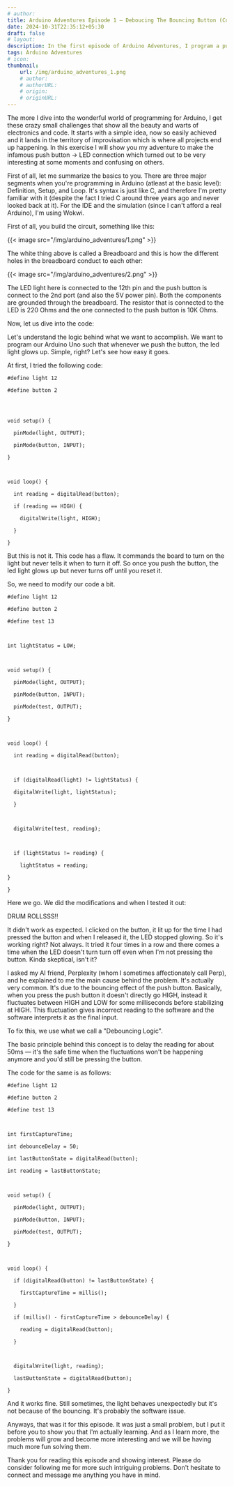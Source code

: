 ```yaml
---
# author: 
title: Arduino Adventures Episode 1 — Deboucing The Bouncing Button (Controlling LED via Push Button using Arduino)
date: 2024-10-31T22:35:12+05:30
draft: false
# layout: 
description: In the first episode of Arduino Adventures, I program a push button to light up an LED. Sounds like an easy challenge, right? Well, not quite! Because of the bouncing effect of the button, the LED started giving abnormal results. Join me in this journey of debugging and the introduction of debouncing logic, which led to a more reliable outcome.
tags: Arduino Adventures
# icon: 
thumbnail: 
    url: /img/arduino_adventures_1.png
    # author: 
    # authorURL: 
    # origin: 
    # originURL: 
---
```


The more I dive into the wonderful world of programming for Arduino, I get these crazy small challenges that show all the beauty and warts of electronics and code. It starts with a simple idea, now so easily achieved and it lands in the territory of improvisation which is where all projects end up happening. In this exercise I will show you my adventure to make the infamous push button -> LED connection which turned out to be very interesting at some moments and confusing on others.

First of all, let me summarize the basics to you. There are three major segments when you're programming in Arduino (atleast at the basic level): Definition, Setup, and Loop. It's syntax is just like C, and therefore I'm pretty familiar with it (despite the fact I tried C around three years ago and never looked back at it). For the IDE and the simulation (since I can't afford a real Arduino), I'm using Wokwi. 

First of all, you build the circuit, something like this: 


{{< image src="/img/arduino_adventures/1.png" >}}


The white thing above is called a Breadboard and this is how the different holes in the breadboard conduct to each other: 


{{< image src="/img/arduino_adventures/2.png" >}}


The LED light here is connected to the 12th pin and the push button is connect to the 2nd port (and also the 5V power pin). Both the components are grounded through the breadboard. The resistor that is connected to the LED is 220 Ohms and the one connected to the push button is 10K Ohms.

Now, let us dive into the code:

Let's understand the logic behind what we want to accomplish. We want to program our Arduino Uno such that whenever we push the button, the led light glows up. Simple, right? Let's see how easy it goes.

At first, I tried the following code:

```
#define light 12

#define button 2

  
  

void setup() {

  pinMode(light, OUTPUT);

  pinMode(button, INPUT);

}

  

void loop() {

  int reading = digitalRead(button);

  if (reading == HIGH) {

    digitalWrite(light, HIGH);

  }

}
```

But this is not it. This code has a flaw. It commands the board to turn on the light but never tells it when to turn it off. So once you push the button, the led light glows up but never turns off until you reset it. 

So, we need to modify our code a bit.

```
#define light 12

#define button 2

#define test 13

  

int lightStatus = LOW;

  

void setup() {

  pinMode(light, OUTPUT);

  pinMode(button, INPUT);

  pinMode(test, OUTPUT);

}

  

void loop() {

  int reading = digitalRead(button);

  

  if (digitalRead(light) != lightStatus) {

  digitalWrite(light, lightStatus);

  }

  

  digitalWrite(test, reading);

  

  if (lightStatus != reading) {

    lightStatus = reading;

}

}
```

Here we go. We did the modifications and when I tested it out:

DRUM ROLLSSS!!

It didn't work as expected. 
I clicked on the button, it lit up for the time I had pressed the button and when I released it, the LED stopped glowing. So it's working right? Not always. It tried it four times in a row and there comes a time when the LED doesn't turn turn off even when I'm not pressing the button. Kinda skeptical, isn't  it?

I asked my AI friend, Perplexity (whom I sometimes affectionately call Perp), and he explained to me the main cause behind the problem. It's actually very common. It's due to the bouncing effect of the push button. Basically, when you press the push button it doesn't directly go HIGH, instead it fluctuates between HIGH and LOW for some milliseconds before stabilizing at HIGH. This fluctuation gives incorrect reading to the software and the software interprets it as the final input. 

To fix this, we use what we call a "Debouncing Logic".

The basic principle behind this concept is to delay the reading for about 50ms — it's the safe time when the fluctuations won't be happening anymore and you'd still be pressing the button. 

The code for the same is as follows:

```
#define light 12

#define button 2

#define test 13

  

int firstCaptureTime;

int debounceDelay = 50;

int lastButtonState = digitalRead(button);

int reading = lastButtonState;

  

void setup() {

  pinMode(light, OUTPUT);

  pinMode(button, INPUT);

  pinMode(test, OUTPUT);

}

  

void loop() {

  if (digitalRead(button) != lastButtonState) {

    firstCaptureTime = millis();

  }

  if (millis() - firstCaptureTime > debounceDelay) {

    reading = digitalRead(button);

  }

  

  digitalWrite(light, reading);

  lastButtonState = digitalRead(button);

}
```

And it works fine. Still sometimes, the light behaves unexpectedly but it's not because of the bouncing. It's probably the software issue. 

Anyways, that was it for this episode. It was just a small problem, but I put it before you to show you that I'm actually learning. And as I learn more, the problems will grow and become more interesting and we will be having much more fun solving them.

Thank you for reading this episode and showing interest. Please do consider following me for more such intriguing problems. Don't hesitate to connect and message me anything you have in mind. 